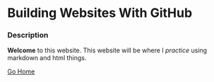 # Building Websites With GitHub

### Description

**Welcome** to this website. This website will be where I *practice* using markdown and html things. 

[Go Home](index.md)
